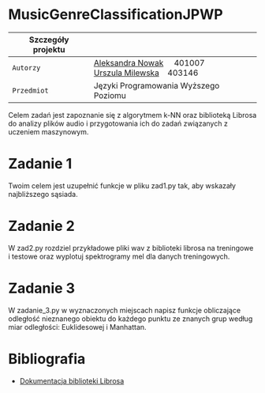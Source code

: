 # MusicGenreClassificationJPWP
| Szczegóły projektu   |      |
| --- | --- | 
| `Autorzy` | [Aleksandra Nowak](https://github.com/olanowaak)&nbsp;&nbsp;&nbsp;&nbsp; 401007 <br/>[Urszula Milewska](https://github.com/umilewska)&nbsp;&nbsp;&nbsp; 403146
|`Przedmiot`| Języki Programowania Wyższego Poziomu

Celem zadań jest zapoznanie się z algorytmem k-NN oraz biblioteką Librosa do analizy plików audio i przygotowania ich do zadań związanych z uczeniem maszynowym.
# Zadanie 1
Twoim celem jest uzupełnić funkcje w pliku zad1.py tak, aby wskazały najbliższego sąsiada.
# Zadanie 2
W zad2.py rozdziel przykładowe pliki wav z biblioteki librosa na treningowe i testowe oraz wyplotuj spektrogramy mel dla danych treningowych.
# Zadanie 3
W zadanie_3.py w wyznaczonych miejscach napisz funkcje obliczające odległość nieznanego obiektu do każdego punktu ze znanych grup według miar odległości: Euklidesowej i Manhattan.
# Bibliografia
- [Dokumentacja biblioteki Librosa](https://librosa.org/doc/latest/index.html)